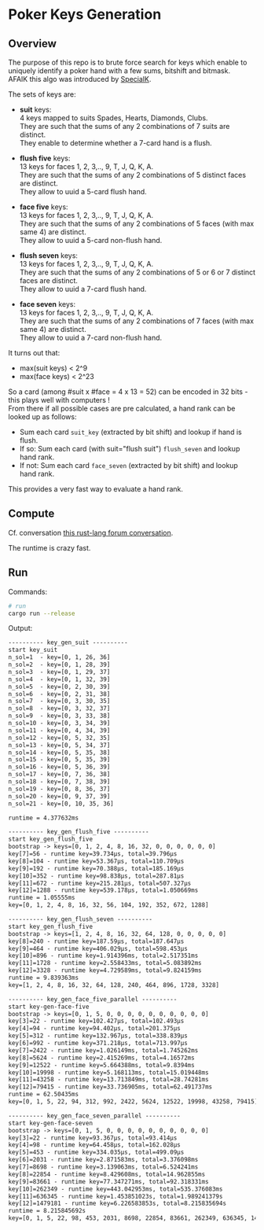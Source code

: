 # Poker Keys Generation

## Overview

The purpose of this repo is to brute force search for keys which enable to uniquely identify a poker hand with a few sums, bitshift and bitmask.  
AFAIK this algo was introduced by [SpecialK](https://github.com/kennethshackleton/SKPokerEval).  

The sets of keys are:

+ **suit** keys:  
    4 keys mapped to suits Spades, Hearts, Diamonds, Clubs.  
    They are such that the sums of any 2 combinations of 7 suits are distinct.  
    They enable to determine whether a 7-card hand is a flush.  

+ **flush five** keys:  
    13 keys for faces 1, 2, 3,.., 9, T, J, Q, K, A.  
    They are such that the sums of any 2 combinations of 5 distinct faces are distinct.  
    They allow to uuid a 5-card flush hand.  

+ **face five** keys:  
    13 keys for faces 1, 2, 3,.., 9, T, J, Q, K, A.  
    They are such that the sums of any 2 combinations of 5 faces (with max same 4) are distinct.  
    They allow to uuid a 5-card non-flush hand.  

+ **flush seven** keys:  
    13 keys for faces 1, 2, 3,.., 9, T, J, Q, K, A.  
    They are such that the sums of any 2 combinations of 5 or 6 or 7 distinct faces are distinct.  
    They allow to uuid a 7-card flush hand.  

+ **face seven** keys:  
    13 keys for faces 1, 2, 3,.., 9, T, J, Q, K, A.  
    They are such that the sums of any 2 combinations of 7 faces (with max same 4) are distinct.  
    They allow to uuid a 7-card non-flush hand.  

It turns out that:

+ max(suit keys) < 2^9
+ max(face keys) < 2^23

So a card (among #suit x #face = 4 x 13 = 52) can be encoded in 32 bits - this plays well with computers !  
From there if all possible cases are pre calculated, a hand rank can be looked up as follows:  

+ Sum each card `suit_key` (extracted by bit shift) and lookup if hand is flush.  
+ If so: Sum each card (with suit="flush suit") `flush_seven` and lookup hand rank.  
+ If not: Sum each card `face_seven` (extracted by bit shift) and lookup hand rank.  

This provides a very fast way to evaluate a hand rank.

## Compute

Cf. conversation [this rust-lang forum conversation](https://users.rust-lang.org/t/rust-vs-c-vs-go-runtime-speed-comparison/104107).

The runtime is crazy fast.

## Run

Commands:

```sh
# run
cargo run --release
```

Output:

```txt
---------- key_gen_suit ----------
start key_suit
n_sol=1  - key=[0, 1, 26, 36]
n_sol=2  - key=[0, 1, 28, 39]
n_sol=3  - key=[0, 1, 29, 37]
n_sol=4  - key=[0, 1, 32, 39]
n_sol=5  - key=[0, 2, 30, 39]
n_sol=6  - key=[0, 2, 31, 38]
n_sol=7  - key=[0, 3, 30, 35]
n_sol=8  - key=[0, 3, 32, 37]
n_sol=9  - key=[0, 3, 33, 38]
n_sol=10 - key=[0, 3, 34, 39]
n_sol=11 - key=[0, 4, 34, 39]
n_sol=12 - key=[0, 5, 32, 35]
n_sol=13 - key=[0, 5, 34, 37]
n_sol=14 - key=[0, 5, 35, 38]
n_sol=15 - key=[0, 5, 35, 39]
n_sol=16 - key=[0, 5, 36, 39]
n_sol=17 - key=[0, 7, 36, 38]
n_sol=18 - key=[0, 7, 38, 39]
n_sol=19 - key=[0, 8, 36, 37]
n_sol=20 - key=[0, 9, 37, 39]
n_sol=21 - key=[0, 10, 35, 36]

runtime = 4.377632ms

---------- key_gen_flush_five ----------
start key_gen_flush_five
bootstrap -> keys=[0, 1, 2, 4, 8, 16, 32, 0, 0, 0, 0, 0, 0]
key[7]=56 - runtime key=39.734µs, total=39.796µs
key[8]=104 - runtime key=53.367µs, total=110.709µs
key[9]=192 - runtime key=70.388µs, total=185.169µs
key[10]=352 - runtime key=98.838µs, total=287.81µs
key[11]=672 - runtime key=215.281µs, total=507.327µs
key[12]=1288 - runtime key=539.178µs, total=1.050669ms
runtime = 1.05555ms
key=[0, 1, 2, 4, 8, 16, 32, 56, 104, 192, 352, 672, 1288]

---------- key_gen_flush_seven ----------
start key_gen_flush_five
bootstrap -> keys=[1, 2, 4, 8, 16, 32, 64, 128, 0, 0, 0, 0, 0]
key[8]=240 - runtime key=187.59µs, total=187.647µs
key[9]=464 - runtime key=406.029µs, total=598.453µs
key[10]=896 - runtime key=1.914396ms, total=2.517351ms
key[11]=1728 - runtime key=2.558433ms, total=5.083892ms
key[12]=3328 - runtime key=4.729589ms, total=9.824159ms
runtime = 9.839363ms
key=[1, 2, 4, 8, 16, 32, 64, 128, 240, 464, 896, 1728, 3328]

---------- key_gen_face_five_parallel ----------
start key-gen-face-five
bootstrap -> keys=[0, 1, 5, 0, 0, 0, 0, 0, 0, 0, 0, 0, 0]
key[3]=22 - runtime key=102.427µs, total=102.493µs
key[4]=94 - runtime key=94.402µs, total=201.375µs
key[5]=312 - runtime key=132.967µs, total=338.839µs
key[6]=992 - runtime key=371.218µs, total=713.997µs
key[7]=2422 - runtime key=1.026149ms, total=1.745262ms
key[8]=5624 - runtime key=2.415269ms, total=4.16572ms
key[9]=12522 - runtime key=5.664388ms, total=9.8394ms
key[10]=19998 - runtime key=5.168113ms, total=15.019448ms
key[11]=43258 - runtime key=13.713849ms, total=28.74281ms
key[12]=79415 - runtime key=33.736905ms, total=62.491737ms
runtime = 62.50435ms
key=[0, 1, 5, 22, 94, 312, 992, 2422, 5624, 12522, 19998, 43258, 79415]

---------- key_gen_face_seven_parallel ----------
start key-gen-face-seven
bootstrap -> keys=[0, 1, 5, 0, 0, 0, 0, 0, 0, 0, 0, 0, 0]
key[3]=22 - runtime key=93.367µs, total=93.414µs
key[4]=98 - runtime key=64.458µs, total=162.028µs
key[5]=453 - runtime key=334.035µs, total=499.09µs
key[6]=2031 - runtime key=2.871583ms, total=3.376098ms
key[7]=8698 - runtime key=3.139063ms, total=6.524241ms
key[8]=22854 - runtime key=8.429608ms, total=14.962855ms
key[9]=83661 - runtime key=77.347271ms, total=92.318331ms
key[10]=262349 - runtime key=443.042953ms, total=535.376083ms
key[11]=636345 - runtime key=1.453851023s, total=1.989241379s
key[12]=1479181 - runtime key=6.226583853s, total=8.215835694s
runtime = 8.215845692s
key=[0, 1, 5, 22, 98, 453, 2031, 8698, 22854, 83661, 262349, 636345, 1479181]
```

